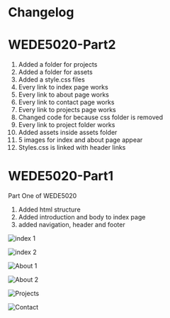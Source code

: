 # Changelog
# WEDE5020-Part2

1. Added a folder for projects
2. Added a folder for assets
3. Added a style.css files
4. Every link to index page works
5. Every link to about page works
6. Every link to contact page works
7. Every link to projects page works
8. Changed code for because css folder is removed
9. Every link to project folder works
10. Added assets inside assets folder
11. 5 images for index and about page appear
12. Styles.css is linked with header links



# WEDE5020-Part1
Part One of WEDE5020

1.  Added html structure
2.  Added introduction and body to index page
3.  added navigation, header and footer


![index 1](https://github.com/user-attachments/assets/5f92bfb2-8457-428b-a467-fcdc93c9d120)

![index 2](https://github.com/user-attachments/assets/fe247e78-2d8d-4558-8372-85adb50168c1)

![About 1](https://github.com/user-attachments/assets/04128dd4-dbef-415e-893a-7d0b1ec5867f)

![About 2](https://github.com/user-attachments/assets/8bff38ce-a2f3-4c8b-a1d6-cfddd534c744)

![Projects](https://github.com/user-attachments/assets/ce53da1b-60e3-4642-8bd1-f3d4c3ef6e6d)

![Contact](https://github.com/user-attachments/assets/cb824f9f-115e-4705-bcf2-6af31119d933)
